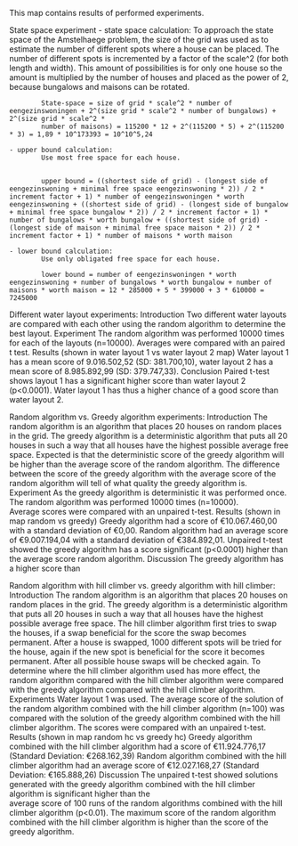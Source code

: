 This map contains results of performed experiments.

State space experiment
	- state space calculation:
			To approach the state space of the Amstelhaege problem, the size of the grid was used as to estimate the number of different spots where a house can
			be placed. The number of different spots is incremented by a factor of the scale^2 (for both length and width). This amount of possibilities is for
			only one house so the amount is multiplied by the number of houses and placed as the power of 2, because bungalows and maisons can be rotated.

			State-space = size of grid * scale^2 * number of eengezinswoningen + 2^(size grid * scale^2 * number of bungalows) + 2^(size grid * scale^2 *
			number of maisons) = 115200 * 12 + 2^(115200 * 5) + 2^(115200 * 3) = 1,89 * 10^173393 = 10^10^5,24

	- upper bound calculation:
			Use most free space for each house.


			upper bound = ((shortest side of grid) - (longest side of eengezinswoning + minimal free space eengezinswoning * 2)) / 2 * increment factor + 1) * number of eengezinswoningen * worth eengezinswoning + ((shortest side of grid) - (longest side of bungalow + minimal free space bungalow * 2)) / 2 * increment factor + 1) * number of bungalows * worth bungalow + ((shortest side of grid) - (longest side of maison + minimal free space maison * 2)) / 2 * increment factor + 1) * number of maisons * worth maison

	- lower bound calculation:
			Use only obligated free space for each house.

			lower bound = number of eengezinswoningen * worth eengezinswoning + number of bungalows * worth bungalow + number of maisons * worth maison = 12 * 285000 + 5 * 399000 + 3 * 610000 = 7245000

Different water layout experiments:
		Introduction
			Two different water layouts are compared with each other using the random algorithm to determine the best layout.
		Experiment
			The random algorithm was performed 10000 times for each of the layouts (n=10000). Averages were compared with an paired t test.
		Results (shown in water layout 1 vs water layout 2 map)
			Water layout 1 has a mean score of
			9.016.502,52 (SD: 381.700,10), water layout 2 has a mean score of 8.985.892,99 (SD: 379.747,33).
		Conclusion
			Paired t-test shows layout 1 has a significant higher score than water layout 2 (p<0.0001). Water layout 1 has thus a higher chance of a good score than water layout 2.

Random algorithm vs. Greedy algorithm experiments:
		Introduction
				The random algorithm is an algorithm that places 20 houses on random places in the grid.
				The greedy algorithm is a deterministic algorithm that puts all 20 houses in such a way that all houses have the highest possible average free
				space. Expected is that the deterministic score of the greedy algorithm will be higher than the average score of the random algorithm. The
				difference between the score of the greedy algorithm with the average score of the random algorithm will tell of what quality the greedy algorithm
				is.
		Experiment
				As the greedy algorithm is deterministic it was performed once. The random algorithm was performed 10000 times (n=10000).  
				Average scores were compared with an unpaired t-test.
		Results (shown in map random vs greedy)
				Greedy algorithm had a score of €10.067.460,00 with a standard deviation of €0,00.
				Random algorithm had an average score of €9.007.194,04 with a standard deviation of €384.892,01.
				Unpaired t-test showed the greedy algorithm has a score significant (p<0.0001) higher than the average score random algorithm.
		Discussion
				The greedy algorithm has a higher score than

Random algorithm with hill climber vs. greedy algorithm with hill climber:
		Introduction
				The random algorithm is an algorithm that places 20 houses on random places in the grid. The greedy algorithm is a deterministic algorithm that
				puts all 20 houses in such a way that all houses have the highest possible average free space. The hill climber algorithm first tries to swap the
				houses, if a swap beneficial for the score the swap becomes permanent. After a house is swapped, 1000 different spots will be tried for the house,
				again if the new spot is beneficial for the score it becomes permanent. After all possible house swaps will be checked again. To determine where
				the hill climber algorithm used has more effect, the random algorithm compared with the hill climber algorithm were compared with the greedy
				algorithm compared with the hill climber algorithm.
		Experiments
				Water layout 1 was used. The average score of the solution of the random algorithm combined with the hill climber algorithm (n=100) was compared
				with the solution of the greedy algorithm combined with the hill climber algorithm. The scores were compared with an unpaired t-test.
		Results (shown in map random hc vs greedy hc)
				Greedy algorithm combined with the hill climber algorithm had a score of €11.924.776,17 (Standard Deviation: €268.162,39)
				Random algorithm combined with the hill climber algorithm had an average score of €12.027.168,27 (Standard Deviation: €165.888,26)
		Discussion
				The unpaired t-test showed solutions generated with the greedy algorithm combined with the hill climber algorithm is significant higher than the  
				average score of 100 runs of the random algorithms combined with the hill climber algorithm (p<0.01). The maximum score of the random algorithm combined with the hill climber algorithm is higher than the score of the greedy algorithm.
